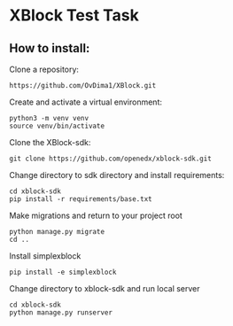 # XBlock Test Task
## How to install:
Clone a repository:  
```
https://github.com/OvDima1/XBlock.git
```
Create and activate a virtual environment:  
```
python3 -m venv venv
source venv/bin/activate
```
Clone the XBlock-sdk:  
```
git clone https://github.com/openedx/xblock-sdk.git
```
Change directory to sdk directory and install requirements:
```
cd xblock-sdk
pip install -r requirements/base.txt
```
Make migrations and return to your project root
```
python manage.py migrate
cd ..
```
Install simplexblock
```
pip install -e simplexblock
```
Change directory to xblock-sdk and run local server
```
cd xblock-sdk
python manage.py runserver
```
